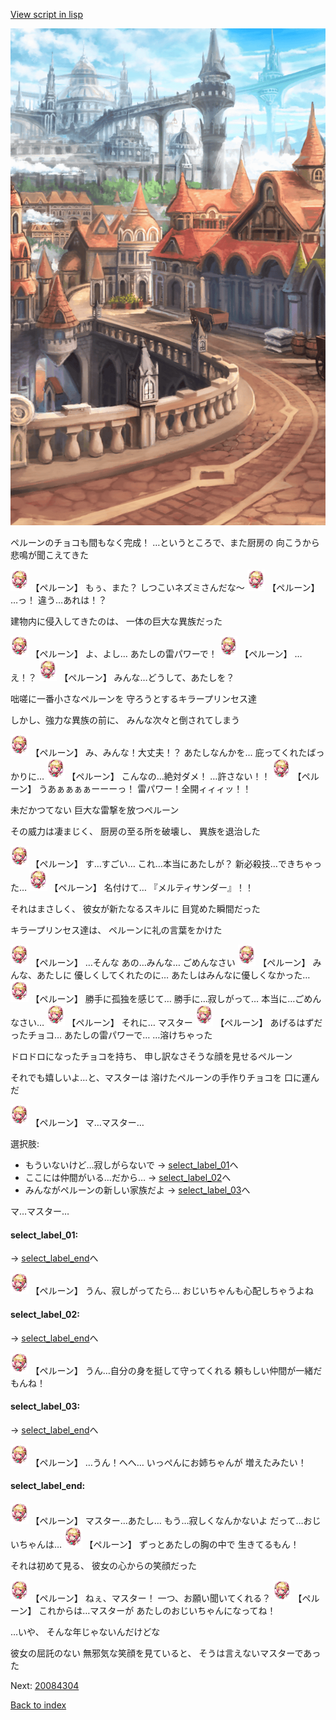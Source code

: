 [View script in lisp](../scripts/20084303.txt)

![town.png](../images/backgrounds/town.png)

ペルーンのチョコも間もなく完成！
…というところで、また厨房の
向こうから悲鳴が聞こえてきた

<img src="../images/units/200841.png" alt="200841.png" height="34"/>
【ペルーン】
もぅ、また？
しつこいネズミさんだな～

<img src="../images/units/200841.png" alt="200841.png" height="34"/>
【ペルーン】
…っ！
違う…あれは！？

建物内に侵入してきたのは、
一体の巨大な異族だった

<img src="../images/units/200841.png" alt="200841.png" height="34"/>
【ペルーン】
よ、よし…
あたしの雷パワーで！

<img src="../images/units/200841.png" alt="200841.png" height="34"/>
【ペルーン】
…え！？

<img src="../images/units/200841.png" alt="200841.png" height="34"/>
【ペルーン】
みんな…どうして、あたしを？

咄嗟に一番小さなペルーンを
守ろうとするキラープリンセス達

しかし、強力な異族の前に、
みんな次々と倒されてしまう

<img src="../images/units/200841.png" alt="200841.png" height="34"/>
【ペルーン】
み、みんな！大丈夫！？
あたしなんかを…
庇ってくれたばっかりに…

<img src="../images/units/200841.png" alt="200841.png" height="34"/>
【ペルーン】
こんなの…絶対ダメ！
…許さない！！

<img src="../images/units/200841.png" alt="200841.png" height="34"/>
【ペルーン】
うあぁぁぁぁーーーっ！
雷パワー！全開ィィィッ！！

未だかつてない
巨大な雷撃を放つペルーン

その威力は凄まじく、
厨房の至る所を破壊し、
異族を退治した

<img src="../images/units/200841.png" alt="200841.png" height="34"/>
【ペルーン】
す…すごい…
これ…本当にあたしが？
新必殺技…できちゃった…

<img src="../images/units/200841.png" alt="200841.png" height="34"/>
【ペルーン】
名付けて…
『メルティサンダー』！！

それはまさしく、
彼女が新たなるスキルに
目覚めた瞬間だった

キラープリンセス達は、
ペルーンに礼の言葉をかけた

<img src="../images/units/200841.png" alt="200841.png" height="34"/>
【ペルーン】
…そんな
あの…みんな…
ごめんなさい

<img src="../images/units/200841.png" alt="200841.png" height="34"/>
【ペルーン】
みんな、あたしに
優しくしてくれたのに…
あたしはみんなに優しくなかった…

<img src="../images/units/200841.png" alt="200841.png" height="34"/>
【ペルーン】
勝手に孤独を感じて…
勝手に…寂しがって…
本当に…ごめんなさい…

<img src="../images/units/200841.png" alt="200841.png" height="34"/>
【ペルーン】
それに…
マスター

<img src="../images/units/200841.png" alt="200841.png" height="34"/>
【ペルーン】
あげるはずだったチョコ…
あたしの雷パワーで…
…溶けちゃった

ドロドロになったチョコを持ち、
申し訳なさそうな顔を見せるペルーン

それでも嬉しいよ…と、マスターは
溶けたペルーンの手作りチョコを
口に運んだ

<img src="../images/units/200841.png" alt="200841.png" height="34"/>
【ペルーン】
マ…マスター…

選択肢:
- もういないけど…寂しがらないで → [select_label_01](#select_label_01)へ
- ここには仲間がいる…だから… → [select_label_02](#select_label_02)へ
- みんながペルーンの新しい家族だよ → [select_label_03](#select_label_03)へ

マ…マスター…

#### select_label_01:
 → [select_label_end](#select_label_end)へ

<img src="../images/units/200841.png" alt="200841.png" height="34"/>
【ペルーン】
うん、寂しがってたら…
おじいちゃんも心配しちゃうよね

#### select_label_02:
 → [select_label_end](#select_label_end)へ

<img src="../images/units/200841.png" alt="200841.png" height="34"/>
【ペルーン】
うん…自分の身を挺して守ってくれる
頼もしい仲間が一緒だもんね！

#### select_label_03:
 → [select_label_end](#select_label_end)へ

<img src="../images/units/200841.png" alt="200841.png" height="34"/>
【ペルーン】
…うん！へへ…
いっぺんにお姉ちゃんが
増えたみたい！　

#### select_label_end:

<img src="../images/units/200841.png" alt="200841.png" height="34"/>
【ペルーン】
マスター…あたし…
もう…寂しくなんかないよ
だって…おじいちゃんは…

<img src="../images/units/200841.png" alt="200841.png" height="34"/>
【ペルーン】
ずっとあたしの胸の中で
生きてるもん！

それは初めて見る、
彼女の心からの笑顔だった

<img src="../images/units/200841.png" alt="200841.png" height="34"/>
【ペルーン】
ねぇ、マスター！
一つ、お願い聞いてくれる？

<img src="../images/units/200841.png" alt="200841.png" height="34"/>
【ペルーン】
これからは…マスターが
あたしのおじいちゃんになってね！

…いや、
そんな年じゃないんだけどな

彼女の屈託のない
無邪気な笑顔を見ていると、
そうは言えないマスターであった

Next: [20084304](20084304.md)

[Back to index](index.md)
